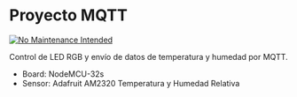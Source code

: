 # Proyecto MQTT
[![No Maintenance Intended](http://unmaintained.tech/badge.svg)](http://unmaintained.tech/)

Control de LED RGB y envío de datos de temperatura y humedad por MQTT.
* Board: NodeMCU-32s
* Sensor: Adafruit AM2320 Temperatura y Humedad Relativa
